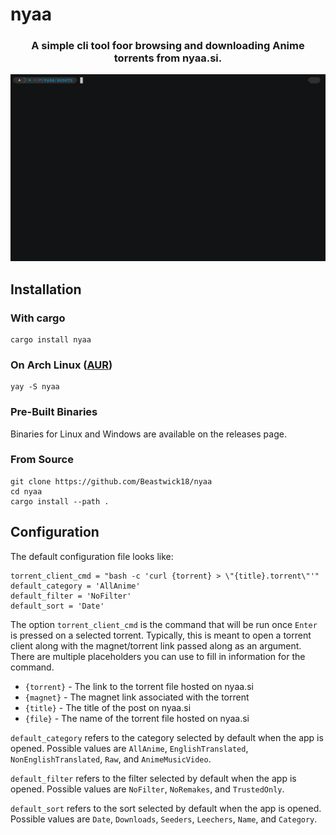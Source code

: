 # nyaa
<p align="center">
  <h3 align="center">A simple cli tool foor browsing and downloading Anime torrents from nyaa.si.</h3>
  <img src="assets/tty.gif" alt="animated" />
</p>

## Installation
### With cargo
```
cargo install nyaa
```
### On Arch Linux ([AUR](https://aur.archlinux.org/packages/nyaa))
```
yay -S nyaa
```
### Pre-Built Binaries
Binaries for Linux and Windows are available on the releases page.
### From Source
```
git clone https://github.com/Beastwick18/nyaa
cd nyaa
cargo install --path .
```

## Configuration
The default configuration file looks like:
```
torrent_client_cmd = "bash -c 'curl {torrent} > \"{title}.torrent\"'"
default_category = 'AllAnime'
default_filter = 'NoFilter'
default_sort = 'Date'
```
The option `torrent_client_cmd` is the command that will be run once `Enter` is pressed on a selected torrent. Typically, this is meant to open a torrent client along with the magnet/torrent link passed along as an argument. There are multiple placeholders you can use to fill in information for the command.
  - `{torrent}` - The link to the torrent file hosted on nyaa.si
  - `{magnet}` - The magnet link associated with the torrent
  - `{title}` - The title of the post on nyaa.si
  - `{file}` - The name of the torrent file hosted on nyaa.si

`default_category` refers to the category selected by default when the app is opened. Possible values are `AllAnime`, `EnglishTranslated`, `NonEnglishTranslated`, `Raw`, and `AnimeMusicVideo`.

`default_filter` refers to the filter selected by default when the app is opened. Possible values are `NoFilter`, `NoRemakes`, and `TrustedOnly`.

`default_sort` refers to the sort selected by default when the app is opened. Possible values are `Date`, `Downloads`, `Seeders`, `Leechers`, `Name`, and `Category`.
